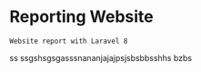 # Reporting Website
```
Website report with Laravel 8
```
ss
ssgshsgsgasssnananjajajpsjsbsbbsshhs
bzbs
